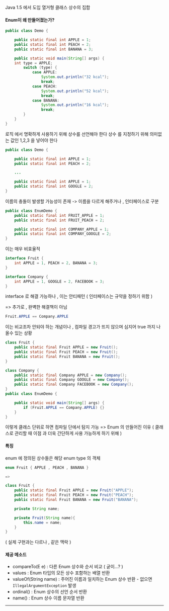 Java 1.5 에서 도입
열거형 클래스
상수의 집합

#### Enum이 왜 만들어졌는가?

```java
public class Demo {

	public static final int APPLE = 1;
	public static final int PEACH = 2;
	public static final int BANANA = 3;

    public static void main(String[] args) {
	int type = APPLE;
        switch (type) {
            case APPLE:
                System.out.println("32 kcal");
                break;
            case PEACH:
                System.out.println("52 kcal");
                break;
            case BANANA:
                System.out.println("16 kcal");
                break;
        }
    }
}
```

로직 에서 명확하게 사용하기 위해 상수를 선언해야 한다
상수 를 지정하기 위해 의미없는 값인 1,2,3 을 넣어야 한다

```java
public class Demo {

	public static final int APPLE = 1;
	public static final int PEACH = 2;

	...

	public static final int APPLE = 1;
	public static final int GOOGLE = 2;
}
```

이름의 충돌이 발생할 가능성이 존재
-> 이름을 다르게 해주거나 , 인터페이스로 구분

```java
public class EnumDemo {
    public static final int FRUIT_APPLE = 1;
    public static final int FRUIT_PEACH = 2;

    public static final int COMPANY_APPLE = 1;
    public static final int COMPANY_GOOGLE = 2;
}
```
이는 매우 비효율적

```java
interface Fruit {
    int APPLE = 1, PEACH = 2, BANANA = 3;
}

interface Company {
    int APPLE = 1, GOOGLE = 2, FACEBOOK = 3;
}
```

interface 로 해결 가능하나 , 이는 안티패턴
( 인터페이스는 규약을 정하기 위함 )

=> 추가로 , 완벽한 해결책이 아님
```java
Fruit.APPLE == Company.APPLE
```

이는 비교조차 안되야 하는 개념이나 ,
컴파일 경고가 뜨지 않으며 심지어 true 까지 나올수 있는 상황

```java
class Fruit {
    public static final Fruit APPLE = new Fruit();
    public static final Fruit PEACH = new Fruit();
    public static final Fruit BANANA = new Fruit();
}

class Company {
    public static final Company APPLE = new Company();
    public static final Company GOOGLE = new Company();
    public static final Company FACEBOOK = new Company();
}
public class EnumDemo {

    public static void main(String[] args) {
        if (Fruit.APPLE == Company.APPLE) {}
    }
}
```

이렇게 클래스 단위로 하면 컴파일 단에서 탐지 가능
=> Enum 의 만들어진 이유
( 클래스로 관리할 때 이점 과 더욱 간단하게 사용 가능하게 하기 위해 )

#### 특징

enum 에 정의된 상수들은 해당 enum type 의 객체

```java
enum Fruit { APPLE , PEACH , BANANA }

=>

class Fruit {
	public static final Fruit APPLE = new Fruit("APPLE");
	public static final Fruit PEACH = new Fruit("PEACH");
	public static final Fruit BANANA = new Fruit("BANANA");

	private String name;

	private Fruit(String name){
		this.name = name;
	}
}
```

( 실제 구현과는 다르나 , 같은 맥락 )

#### 제공 메소드

- compareTo(E e) : 다른 Enum 상수와 순서 비교 ( 굳이...? )
- values : Enum 타입의 모든 상수 포함하는 배열 반환
- valueOf(String name) : 주어진 이름과 일치하는 Enum 상수 반환 - 없으면 `IllegalArgumentException` 발생
- ordinal() : Enum 상수의 선언 순서 반환
- name() : Enum 상수 이름 문자열 반환

---
### 